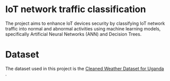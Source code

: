 # IoT network traffic classification
The project aims to enhance IoT devices security by classifying IoT network traffic into normal and abnormal activities using machine learning models, specifically Artificial Neural Networks (ANN) and Decision Trees.

# Dataset
The dataset used in this project is the [Cleaned Weather Dataset for Uganda
](https://dataverse.harvard.edu/dataset.xhtml?persistentId=doi:10.7910/DVN/PQLYHP).


